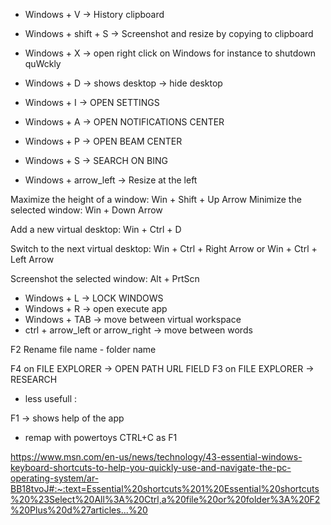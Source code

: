 - Windows + V -> History clipboard
- Windows + shift + S -> Screenshot and resize by copying to clipboard
- Windows + X -> open right click on Windows for instance to shutdown quWckly
- Windows + D -> shows desktop -> hide desktop
- Windows + I -> OPEN SETTINGS
- Windows + A -> OPEN NOTIFICATIONS CENTER
- Windows + P -> OPEN BEAM CENTER
- Windows + S -> SEARCH ON BING


- Windows + arrow_left -> Resize at the left 


Maximize the height of a window: Win + Shift + Up Arrow
Minimize the selected window: Win + Down Arrow

Add a new virtual desktop: Win + Ctrl + D

Switch to the next virtual desktop: Win + Ctrl + Right Arrow or Win + Ctrl + Left Arrow

Screenshot the selected window: Alt + PrtScn
- Windows + L -> LOCK WINDOWS
- Windows + R -> open execute app
- Windows + TAB -> move between virtual workspace
-  ctrl + arrow_left or arrow_right -> move between words


F2 Rename file name - folder name

F4 on FILE EXPLORER ->  OPEN PATH URL FIELD
F3 on FILE EXPLORER ->  RESEARCH 




- less usefull :

F1 -> shows help of the app



* remap with powertoys CTRL+C as F1 


https://www.msn.com/en-us/news/technology/43-essential-windows-keyboard-shortcuts-to-help-you-quickly-use-and-navigate-the-pc-operating-system/ar-BB18tvoJ#:~:text=Essential%20shortcuts%201%20Essential%20shortcuts%20%23Select%20All%3A%20Ctrl,a%20file%20or%20folder%3A%20F2%20Plus%20d%27articles...%20



